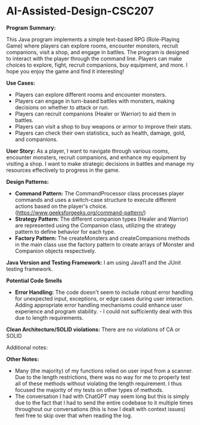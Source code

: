 # AI-Assisted-Design-CSC207
**Program Summary:**

This Java program implements a simple text-based RPG (Role-Playing Game) where players can explore rooms, encounter monsters, recruit companions, visit a shop, and engage in battles. The program is designed to interact with the player through the command line. Players can make choices to explore, fight, recruit companions, buy equipment, and more. I hope you enjoy the game and find it interesting!

**Use Cases:**
- Players can explore different rooms and encounter monsters.
- Players can engage in turn-based battles with monsters, making decisions on whether to attack or run.
- Players can recruit companions (Healer or Warrior) to aid them in battles.
- Players can visit a shop to buy weapons or armor to improve their stats.
- Players can check their own statistics, such as health, damage, gold, and companions.

**User Story:**
As a player, I want to navigate through various rooms, encounter monsters, recruit companions, and enhance my equipment by visiting a shop. I want to make strategic decisions in battles and manage my resources effectively to progress in the game.

**Design Patterns:**
- **Command Pattern:** The CommandProcessor class processes player commands and uses a switch-case structure to execute different actions based on the player's choice. (https://www.geeksforgeeks.org/command-pattern/)
- **Strategy Pattern:** The different companion types (Healer and Warrior) are represented using the Companion class, utilizing the strategy pattern to define behavior for each type.
- **Factory Pattern:** The createMonsters and createCompanions methods in the main class use the factory pattern to create arrays of Monster and Companion objects respectively.

**Java Version and Testing Framework:**
I am using Java11 and the JUnit testing framework.

**Potential Code Smells**
- **Error Handling:** The code doesn't seem to include robust error handling for unexpected input, exceptions, or edge cases during user interaction. Adding appropriate error handling mechanisms could enhance user experience and program stability. - I could not sufficiently deal with this due to length requirements.
  
**Clean Architecture/SOLID violations:** There are no violations of CA or SOLID
  
Additional notes:

**Other Notes:**
- Many (the majority) of my functions relied on user input from a scanner. Due to the length restrictions, there was no way for me to properly test all of these methods without violating the length requirement. I thus focused the majority of my tests on other types of methods.
- The conversation I had with ChatGPT may seem long but this is simply due to the fact that I had to send the entire codebase to it multiple times throughout our conversations (this is how I dealt with context issues) feel free to skip over that when reading the log.
